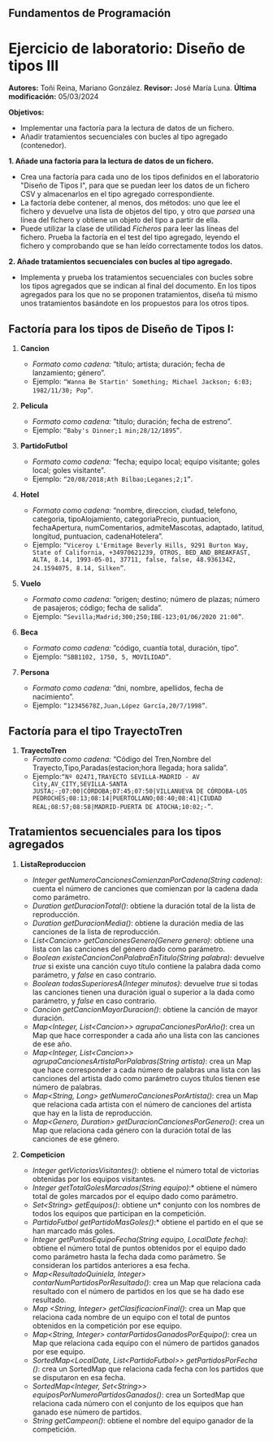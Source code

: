 ## Fundamentos de Programación
# Ejercicio de laboratorio: Diseño de tipos III
**Autores:** Toñi Reina, Mariano González.
**Revisor:** José María Luna. 
**Última modificación:** 05/03/2024

**Objetivos:**
- Implementar una factoría para la lectura de datos de un fichero.
- Añadir tratamientos secuenciales con bucles al tipo agregado (contenedor).


**1. Añade una factoría para la lectura de datos de un fichero.**

- Crea una factoría para cada uno de los tipos definidos en el laboratorio "Diseño de Tipos I", para que se puedan leer los datos de un fichero CSV y almacenarlos en el tipo agregado correspondiente.
- La factoría debe contener, al menos, dos métodos: uno que lee el fichero y devuelve una lista de objetos del tipo, y otro que *parsea* una línea del fichero y obtiene un objeto del tipo a partir de ella.
- Puede utilizar la clase de utilidad *Ficheros* para leer las líneas del fichero. Prueba la factoría en el test del tipo agregado, leyendo el fichero y comprobando que se han leído correctamente todos los datos.

**2. Añade tratamientos secuenciales con bucles al tipo agregado.**

- Implementa y prueba los tratamientos secuenciales con bucles sobre los tipos agregados que se indican al final del documento. En los tipos agregados para los que no se proponen tratamientos, diseña tú mismo unos tratamientos basándote en los propuestos para los otros tipos.

## **Factoría para los tipos de Diseño de Tipos I:**

1. **Cancion**
    - *Formato como cadena:* “título; artista; duración; fecha de lanzamiento; género”.
    - Ejemplo: `“Wanna Be Startin' Something; Michael Jackson; 6:03; 1982/11/30; Pop”`.

1. **Pelicula**
    - *Formato como cadena:* ”título; duración; fecha de estreno”.
    - Ejemplo: `“Baby's Dinner;1 min;28/12/1895”`.

1. **PartidoFutbol** 
    - *Formato como cadena:* ”fecha; equipo local; equipo visitante; goles local; goles visitante”.
    - Ejemplo: `“20/08/2018;Ath Bilbao;Leganes;2;1”`.

1. **Hotel**
    - *Formato como cadena:* “nombre, direccion, ciudad, telefono, categoria, tipoAlojamiento, categoriaPrecio, puntuacion, fechaApertura, numComentarios, admiteMascotas, adaptado, latitud, longitud, puntuacion, cadenaHotelera”.
    - Ejemplo: `“Viceroy L'Ermitage Beverly Hills, 9291 Burton Way, State of California, +34970621239, OTROS, BED_AND_BREAKFAST, ALTA, 8.14, 1993-05-01, 37711, false, false, 48.9361342, 24.1594075, 8.14, Silken”`.

1. **Vuelo** 
    - *Formato como cadena:* ”origen; destino; número de plazas; número de pasajeros; código; fecha de salida”.
    - Ejemplo: `“Sevilla;Madrid;300;250;IBE-123;01/06/2020 21:00”`.

1. **Beca**
    - *Formato como cadena:* ”código, cuantía total, duración, tipo”.
    - Ejemplo: `“SBB1102, 1750, 5, MOVILIDAD”`.

1. **Persona**
    - *Formato como cadena:* ”dni, nombre, apellidos, fecha de nacimiento”.
    - Ejemplo: `“12345678Z,Juan,López García,20/7/1998”`.

## **Factoría para el tipo TrayectoTren**

1. **TrayectoTren**
    - *Formato como cadena:* “Código del Tren,Nombre del Trayecto,Tipo,Paradas(estacion;hora llegada; hora salida”.
    - Ejemplo:`“Nº 02471,TRAYECTO SEVILLA-MADRID - AV City,AV_CITY,SEVILLA-SANTA JUSTA;-;07:00|CÓRDOBA;07:45;07:50|VILLANUEVA DE CÓRDOBA-LOS PEDROCHES;08:13;08:14|PUERTOLLANO;08:40;08:41|CIUDAD REAL;08:57;08:58|MADRID-PUERTA DE ATOCHA;10:02;-”`.

## **Tratamientos secuenciales para los tipos agregados**

1. **ListaReproduccion**
    - *Integer getNumeroCancionesComienzanPorCadena(String cadena)*: cuenta el número de canciones que comienzan por la cadena dada como parámetro.
    - *Duration getDuracionTotal()*: obtiene la duración total de la lista de reproducción.
    - *Duration getDuracionMedia()*: obtiene la duración media de las canciones de la lista de reproducción.
    - *List\<Cancion\> getCancionesGenero(Genero genero)*: obtiene una lista con las canciones del género dado como parámetro.
    - *Boolean existeCancionConPalabraEnTitulo(String palabra)*: devuelve *true* si existe una canción cuyo título contiene la palabra dada como parámetro, y *false* en caso contrario.
    - *Boolean todasSuperioresA(Integer minutos)*: devuelve *true* si todas las canciones tienen una duración igual o superior a la dada como parámetro, y *false* en caso contrario.
    - *Cancion getCancionMayorDuracion()*: obtiene la canción de mayor duración.
    - *Map<Integer, List\<Cancion\>> agrupaCancionesPorAño()*: crea un Map que hace corresponder a cada año una lista con las canciones de ese año.
    - *Map<Integer, List\<Cancion\>> agrupaCancionesArtistaPorPalabras(String artista)*: crea un Map que hace corresponder a cada número de palabras una lista con las canciones del artista dado como parámetro cuyos títulos tienen ese número de palabras.
    - *Map<String, Long> getNumeroCancionesPorArtista()*: crea un Map que relaciona cada artista con el número de canciones del artista que hay en la lista de reproducción.
    - *Map<Genero, Duration> getDuracionCancionesPorGenero()*: crea un Map que relaciona cada género con la duración total de las canciones de ese género.

1. **Competicion**
    - *Integer getVictoriasVisitantes()*: obtiene el número total de victorias obtenidas por los equipos visitantes.
    - *Integer getTotalGolesMarcados(String equipo)*:* obtiene el número total de goles marcados por el equipo dado como parámetro.
    - *Set\<String\> getEquipos()*: obtiene un* conjunto con los nombres de todos los equipos que participan en la competición.
    - *PartidoFutbol getPartidoMasGoles()*:* obtiene el partido en el que se han marcado más goles.
    - *Integer getPuntosEquipoFecha(String equipo, LocalDate fecha)*: obtiene el número total de puntos obtenidos por el equipo dado como parámetro hasta la fecha dada como parámetro. Se consideran los partidos anteriores a esa fecha.
    - *Map<ResultadoQuiniela, Integer> contarNumPartidosPorResultado()*: crea un Map que relaciona cada resultado con el número de partidos en los que se ha dado ese resultado.
    - *Map <String, Integer> getClasificacionFinal()*: crea un Map que relaciona cada nombre de un equipo con el total de puntos obtenidos en la competición por ese equipo.
    - *Map<String, Integer> contarPartidosGanadosPorEquipo()*: crea un Map que relaciona cada equipo con el número de partidos ganados por ese equipo.
    - *SortedMap<LocalDate, List\<PartidoFutbol\>> getPartidosPorFecha  ()*: crea un SortedMap que relaciona cada fecha con los partidos que se disputaron en esa fecha.
    - *SortedMap<Integer, Set\<String\>> equiposPorNumeroPartidosGanados()*: crea un SortedMap que relaciona cada número con el conjunto de los equipos que han ganado ese número de partidos.
    - *String getCampeon()*: obtiene el nombre del equipo ganador de la competición.
